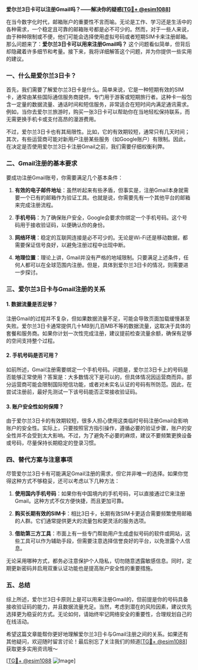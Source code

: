 **爱尔兰3日卡可以注册Gmail吗？——解决你的疑惑[[TG💪+ @esim1088](https://t.me/s/esim1088)]**

在当今数字化时代，邮箱账户的重要性不言而喻。无论是工作、学习还是生活中的各种需求，一个稳定且可靠的邮箱账号都是必不可少的。然而，对于一些人来说，由于种种限制或不便，他们可能会选择使用虚拟号码或者短期SIM卡来注册邮箱。那么问题来了：**爱尔兰3日卡可以用来注册Gmail吗？** 这个问题看似简单，但背后却隐藏着许多细节和考量。接下来，我将详细解答这个问题，并为你提供一些实用的建议。

### 一、什么是爱尔兰3日卡？

首先，我们需要了解爱尔兰3日卡是什么。简单来说，它是一种短期有效的SIM卡，通常由某些国际通信服务商提供，专门用于游客或短期旅行者。这种卡一般包含一定量的数据流量、通话时间和短信服务，非常适合在短时间内满足通讯需求。例如，当你去爱尔兰旅游时，购买一张3日卡可以帮助你在当地轻松保持联系，而无需更换手机卡或支付高昂的漫游费用。

不过，爱尔兰3日卡也有其局限性。比如，它的有效期较短，通常只有几天时间；其次，有些运营商可能对新用户注册某些服务（如Google账户）有限制。因此，在决定是否使用爱尔兰3日卡注册Gmail之前，我们需要仔细权衡利弊。

### 二、Gmail注册的基本要求

要成功注册Gmail账号，你需要满足几个基本条件：

1. **有效的电子邮件地址**：虽然听起来有些矛盾，但事实是，注册Gmail本身就需要一个已有的邮箱作为验证工具。也就是说，你需要先有一个其他平台的邮箱来完成注册流程。
   
2. **手机号码**：为了确保账户安全，Google会要求你绑定一个手机号码。这个号码用于接收验证码，以便确认你的身份。

3. **网络环境**：稳定的互联网连接是必不可少的。无论是Wi-Fi还是移动数据，都需要保证信号良好，以避免注册过程中出现中断。

4. **地理位置**：理论上讲，Gmail并没有严格的地域限制。只要满足上述条件，任何人都可以在全球范围内注册。但是，具体到爱尔兰3日卡的情况，则需要进一步探讨。

### 三、爱尔兰3日卡与Gmail注册的关系

#### 1. 数据流量是否足够？
注册Gmail的过程并不复杂，但如果数据流量不足，可能会导致页面加载缓慢甚至失败。爱尔兰3日卡通常提供几十MB到几百MB不等的数据流量，这取决于具体的套餐和服务商。如果你计划一次性完成注册，建议提前检查流量余额，确保有足够的空间支持整个过程。

#### 2. 手机号码是否可用？
如前所述，Gmail注册需要绑定一个手机号码。问题是，爱尔兰3日卡上的号码是否能够正常使用？答案是：大多数情况下是可以的，但具体情况因运营商而异。部分运营商可能会限制国际短信功能，或者对未实名认证的号码有所防范。因此，在尝试注册前，最好先测试一下该号码能否正常接收验证码。

#### 3. 账户安全性如何保障？
由于爱尔兰3日卡的有效期较短，很多人担心使用这类临时号码注册Gmail会影响账户的安全性。实际上，只要按照官方指引操作，遵循必要的验证步骤，账户的安全性并不会受到太大影响。不过，为了避免不必要的麻烦，建议不要频繁更换设备或号码，尽量保持长期稳定的登录习惯。

### 四、替代方案与注意事项

尽管爱尔兰3日卡有可能满足Gmail注册的需求，但它并非唯一的选择。如果你觉得这种方式不够稳妥，还可以考虑以下几种方法：

1. **使用国内手机号码**：如果你有中国境内的手机号码，可以直接通过它来注册Gmail。这种方式不仅方便快捷，而且更加可靠。

2. **购买长期有效的SIM卡**：相比3日卡，长期有效SIM卡更适合需要频繁使用邮箱的人群。它们通常提供更大的流量包和更灵活的服务选项。

3. **借助第三方工具**：市面上有一些专门帮助用户生成虚拟号码的软件或网站，这些工具可以作为辅助手段，但需要注意选择信誉良好的平台，以免泄露个人信息。

无论采用哪种方式，都务必注意保护个人隐私，切勿随意透露敏感信息。同时，定期更新密码并启用双重认证功能也是提高账户安全性的重要措施。

### 五、总结

综上所述，爱尔兰3日卡原则上是可以用来注册Gmail的，但前提是你的号码具备接收验证码的能力，并且数据流量充足。当然，考虑到潜在的风险因素，建议优先选择更为稳妥的方式。无论如何，请始终牢记网络安全的重要性，合理规划自己的在线活动。

希望这篇文章能帮你更好地理解爱尔兰3日卡与Gmail注册之间的关系。如果还有其他疑问，欢迎随时留言讨论！最后别忘了关注我们的频道[[TG💪+ @esim1088](https://t.me/s/esim1088)]获取更多实用资讯哦～

[[TG💪+ @esim1088](https://t.me/s/esim1088) ![Image](https://i.postimg.cc/4NQfJmqS/Snipaste-2025-05-13-00-14-12.png)]